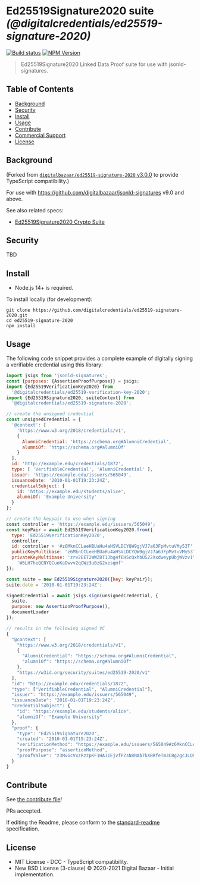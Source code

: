 # Ed25519Signature2020 suite _(@digitalcredentials/ed25519-signature-2020)_

[![Build status](https://img.shields.io/github/workflow/status/digitalcredentials/ed25519-signature-2020/Node.js%20CI)](https://github.com/digitalcredentials/ed25519-signature-2020/actions?query=workflow%3A%22Node.js+CI%22)
[![NPM Version](https://img.shields.io/npm/v/@digitalcredentials/ed25519-signature-2020.svg)](https://npm.im/digitalcredentials/ed25519-signature-2020)

> Ed25519Signature2020 Linked Data Proof suite for use with jsonld-signatures.

## Table of Contents

- [Background](#background)
- [Security](#security)
- [Install](#install)
- [Usage](#usage)
- [Contribute](#contribute)
- [Commercial Support](#commercial-support)
- [License](#license)

## Background

(Forked from [`digitalbazaar/ed25519-signature-2020` v3.0.0](https://github.com/digitalbazaar/ed25519-verification-key-2020)
to provide TypeScript compatibility.)

For use with https://github.com/digitalbazaar/jsonld-signatures v9.0 and above.

See also related specs:

* [Ed25519Signature2020 Crypto Suite](https://w3c-ccg.github.io/di-eddsa-2020/#ed25519signature2020)

## Security

TBD

## Install

- Node.js 14+ is required.

To install locally (for development):

```
git clone https://github.com/digitalcredentials/ed25519-signature-2020.git
cd ed25519-signature-2020
npm install
```

## Usage

The following code snippet provides a complete example of digitally signing
a verifiable credential using this library:

```javascript
import jsigs from 'jsonld-signatures';
const {purposes: {AssertionProofPurpose}} = jsigs;
import {Ed25519VerificationKey2020} from
  '@digitalcredentials/ed25519-verification-key-2020';
import {Ed25519Signature2020, suiteContext} from
  '@digitalcredentials/ed25519-signature-2020';

// create the unsigned credential
const unsignedCredential = {
  '@context': [
    'https://www.w3.org/2018/credentials/v1',
    {
      AlumniCredential: 'https://schema.org#AlumniCredential',
      alumniOf: 'https://schema.org#alumniOf'
    }
  ],
  id: 'http://example.edu/credentials/1872',
  type: [ 'VerifiableCredential', 'AlumniCredential' ],
  issuer: 'https://example.edu/issuers/565049',
  issuanceDate: '2010-01-01T19:23:24Z',
  credentialSubject: {
    id: 'https://example.edu/students/alice',
    alumniOf: 'Example University'
  }
};

// create the keypair to use when signing
const controller = 'https://example.edu/issuers/565049';
const keyPair = await Ed25519VerificationKey2020.from({
  type: 'Ed25519VerificationKey2020',
  controller,
  id: controller + '#z6MknCCLeeHBUaHu4aHSVLDCYQW9gjVJ7a63FpMvtuVMy53T',
  publicKeyMultibase: 'z6MknCCLeeHBUaHu4aHSVLDCYQW9gjVJ7a63FpMvtuVMy53T',
  privateKeyMultibase: 'zrv2EET2WWZ8T1Jbg4fEH5cQxhbUS22XxdweypUbjWVzv1YD6VqYu' +
    'W6LH7heQCNYQCuoKaDwvv2qCWz3uBzG2xesqmf'
});

const suite = new Ed25519Signature2020({key: keyPair});
suite.date = '2010-01-01T19:23:24Z';

signedCredential = await jsigs.sign(unsignedCredential, {
  suite,
  purpose: new AssertionProofPurpose(),
  documentLoader
});

// results in the following signed VC
{
  "@context": [
    "https://www.w3.org/2018/credentials/v1",
    {
      "AlumniCredential": "https://schema.org#AlumniCredential",
      "alumniOf": "https://schema.org#alumniOf"
    },
    "https://w3id.org/security/suites/ed25519-2020/v1"
  ],
  "id": "http://example.edu/credentials/1872",
  "type": ["VerifiableCredential", "AlumniCredential"],
  "issuer": "https://example.edu/issuers/565049",
  "issuanceDate": "2010-01-01T19:23:24Z",
  "credentialSubject": {
    "id": "https://example.edu/students/alice",
    "alumniOf": "Example University"
  },
  "proof": {
    "type": "Ed25519Signature2020",
    "created": "2010-01-01T19:23:24Z",
    "verificationMethod": "https://example.edu/issuers/565049#z6MknCCLeeHBUaHu4aHSVLDCYQW9gjVJ7a63FpMvtuVMy53T",
    "proofPurpose": "assertionMethod",
    "proofValue": "z3MvGcVxzRzzpKF1HA11EjvfPZsN8NAb7kXBRfeTm3CBg2gcJLQM5hZNmj6Ccd9Lk4C1YueiFZvkSx4FuHVYVouQk"
  }
}
```

## Contribute

See [the contribute file](https://github.com/digitalbazaar/bedrock/blob/master/CONTRIBUTING.md)!

PRs accepted.

If editing the Readme, please conform to the
[standard-readme](https://github.com/RichardLitt/standard-readme) specification.

## License

* MIT License - DCC - TypeScript compatibility.
* New BSD License (3-clause) © 2020-2021 Digital Bazaar - Initial implementation.
